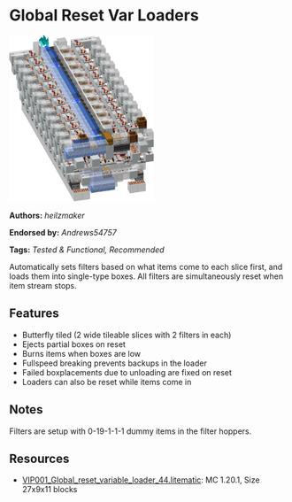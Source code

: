 # Global Reset Var Loaders
<img alt="global-reset.png" src="images/global-reset.png?raw=1" height="300px">

**Authors:** *heilzmaker*

**Endorsed by:** *Andrews54757*

**Tags:** *Tested & Functional, Recommended*

Automatically sets filters based on what items come to each slice first, and loads them into single-type boxes. All filters are simultaneously reset when item stream stops.

## Features
- Butterfly tiled (2 wide tileable slices with 2 filters in each)
- Ejects partial boxes on reset
- Burns items when boxes are low
- Fullspeed breaking prevents backups in the loader
- Failed boxplacements due to unloading are fixed on reset
- Loaders can also be reset while items come in

## Notes
Filters are setup with 0-19-1-1-1 dummy items in the filter hoppers.

## Resources
- [VIP001_Global_reset_variable_loader_44.litematic](attachments/VIP001_Global_reset_variable_loader_44.litematic): MC 1.20.1, Size 27x9x11 blocks
